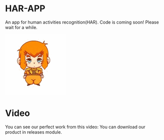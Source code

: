# HAR-APP
An app for human activities recognition(HAR).
Code is coming soon! Please wait for a while.

![img](kuiba.gif)


# Video
You can see our perfect work from this video:
You can download our product in releases module.
